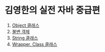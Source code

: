 # 김영한의 실전 자바 중급편

1. [Object 클래스](https://velog.io/@rocker_nun/Object-%ED%81%B4%EB%9E%98%EC%8A%A4)
2. [불변 객체](https://velog.io/@rocker_nun/%EB%B6%88%EB%B3%80-%EA%B0%9D%EC%B2%B4)
3. [String 클래스](https://velog.io/@rocker_nun/String-%ED%81%B4%EB%9E%98%EC%8A%A4)
4. [Wrapper, Class 클래스](https://velog.io/@rocker_nun/Wrapper-Class-%ED%81%B4%EB%9E%98%EC%8A%A4)
